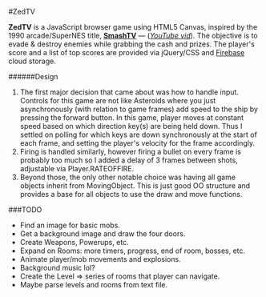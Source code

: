#ZedTV

**ZedTV** is a JavaScript browser game using HTML5 Canvas, inspired by the 1990
arcade/SuperNES title, [**SmashTV**](http://en.wikipedia.org/wiki/Smash_TV) —
([*YouTube vid*](http://youtu.be/4AapB7dW3HA)).  The objective is to
evade & destroy enemies while grabbing the cash and prizes.  The player's score
and a list of top scores are provided via jQuery/CSS and
[Firebase](https://www.firebase.com/) cloud storage.

######Design
1. The first major decision that came about was how to handle input.  Controls
for this game are not like Asteroids where you just asynchronously (with
relation to game frames) add speed to the ship by pressing the forward button.
In this game, player moves at constant speed based on which direction key(s)
are being held down.  Thus I settled on polling for which keys are down
synchronously at the start of each frame, and setting the player's velocity for
the frame accordingly.
2. Firing is handled similarly, however firing a bullet on every frame is
probably too much so I added a delay of 3 frames between shots, adjustable via
Player.RATEOFFIRE.
3. Beyond those, the only other notable choice was having all game objects
inherit from MovingObject.  This is just good OO structure and provides a base
for all objects to use the draw and move functions.

###TODO
+ Find an image for basic mobs.
+ Get a background image and draw the four doors.
+ Create Weapons, Powerups, etc.
+ Expand on Rooms: more timers, progress, end of room, bosses, etc.
+ Animate player/mob movements and explosions.
+ Background music lol?
+ Create the Level => series of rooms that player can navigate.
+ Maybe parse levels and rooms from text file.
